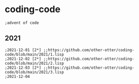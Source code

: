 # coding-code
```common-lisp
;advent of code

```

## 2021
```common-lisp
;2021-12-01 [2*] ;;https://github.com/other-otter/coding-code/blob/main/2021/1.lisp
;2021-12-02 [2*] ;;https://github.com/other-otter/coding-code/blob/main/2021/2.lisp
;2021-12-03 [2*] ;;https://github.com/other-otter/coding-code/blob/main/2021/3.lisp
;2021-12-04

```

